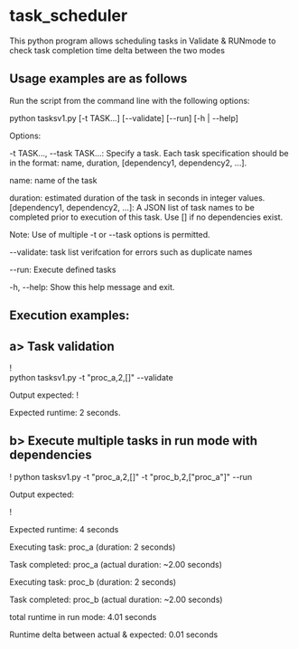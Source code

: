 # task_scheduler
This python program allows scheduling tasks in Validate &amp; RUNmode to check task completion time delta between the two modes

## Usage examples are as follows

Run the script from the command line with the following options:

python tasksv1.py [-t TASK...] [--validate] [--run] [-h | --help]

Options:

-t TASK..., --task TASK...: Specify a task. Each task specification should be in the format: name, duration, [dependency1, dependency2, ...].

name: name of the task

duration: estimated duration of the task in seconds in integer values.
[dependency1, dependency2, ...]: A JSON list of task names to be completed prior to execution of this task. Use [] if no dependencies exist.

Note: Use of multiple -t or --task options is permitted.

--validate: task list verifcation for errors such as duplicate names

--run: Execute defined tasks

-h, --help: Show this help message and exit.

## Execution examples:

## a> Task validation

!\
python tasksv1.py -t "proc_a,2,[]" --validate

Output expected:
!

Expected runtime: 2 seconds.

## b> Execute multiple tasks in run mode with dependencies
!
python tasksv1.py -t "proc_a,2,[]" -t "proc_b,2,[\"proc_a\"]" --run

Output expected:

!

Expected runtime: 4 seconds

Executing task: proc_a (duration: 2 seconds)

Task completed: proc_a (actual duration: ~2.00 seconds)

Executing task: proc_b (duration: 2 seconds)

Task completed: proc_b (actual duration: ~2.00 seconds)

total runtime in run mode: 4.01 seconds

Runtime delta between actual & expected: 0.01 seconds


